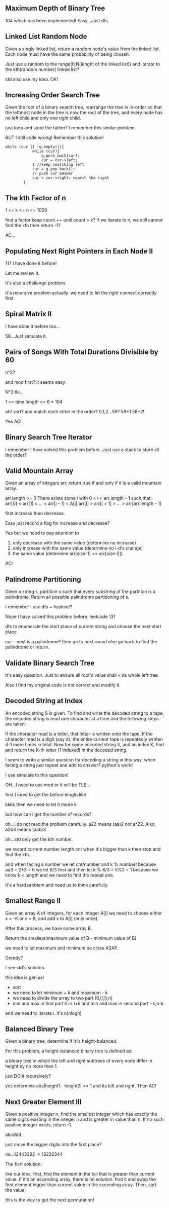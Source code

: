 ## Maximum Depth of Binary Tree

104 which has been implemented! Easy...Just dfs

## Linked List Random Node

Given a singly linked list, return a random node's value from the linked list. Each node must have the same probability of being chosen.

Just use a random to the range(0,N(lenght of the linked list)) and iterate to the kth(random number) linked list?

std also use my idea. OK!

## Increasing Order Search Tree

Given the root of a binary search tree, rearrange the tree in in-order so that the leftmost node in the tree is now the root of the tree, and every node has no left child and only one right child.

just loop and store the father? I remember this similar problem.

BUT I still code wrong! Remember this solution!

```
while (cur || !q.empty()){
            while (cur){
                q.push_back(cur);
                cur = cur->left;
            } //keep searching left
            cur = q.pop_back();
            // push cur answer
            cur = cur->right; search the right
        }
```

## The kth Factor of n

1 <= k <= n <= 1000

find a factor keep count ++ unitl count = k? if we iterate to n, we still cannot find the kth then return -1?

AC...

## Populating Next Right Pointers in Each Node II

117 I have done it before!

Let me review it.

It's also a challenge problem.

It'a recursive problem actually. we need to let the right connect correctly first.

## Spiral Matrix II

I have done it before too...

59...Just simulate it.

## Pairs of Songs With Total Durations Divisible by 60

n^2?

and mod first? it seems easy.

N^2 tle...

1 <= time.length <= 6 * 104

oh! sort? and match each other in the order? 0,1,2...59? 59+1 58+2!

Yes AC!

## Binary Search Tree Iterator

I remember I have solved this problem before. Just use a stack to store all the order?

## Valid Mountain Array

Given an array of integers arr, return true if and only if it is a valid mountain array.

arr.length >= 3
There exists some i with 0 < i < arr.length - 1 such that:
arr[0] < arr[1] < ... < arr[i - 1] < A[i]
arr[i] > arr[i + 1] > ... > arr[arr.length - 1]

first increase then decrease.

Easy just record a flag for increase and decrease?

Yes but we need to pay attention to

1. only decrease with the same value (determine no increase)
2. only increase with the same value (determine no i-d's change)
3. the same value (determine arr[size-1] == arr[size-2])

AC!

## Palindrome Partitioning

Given a string s, partition s such that every substring of the partition is a palindrome. Return all possible palindrome partitioning of s.

I remember I use dfs + hashset?

Nope I have solved this problem before. leetcode 131

dfs to enumerate the start place of current string and choose the next start place

cur - next is a palindrome? then go to next round else go back to find the palindrome or return.

## Validate Binary Search Tree

It's easy question. Just to ensure all root's value shall < its whole left tree.

Also I find my original code is not correct and modify it.

## Decoded String at Index

An encoded string S is given.  To find and write the decoded string to a tape, the encoded string is read one character at a time and the following steps are taken:

If the character read is a letter, that letter is written onto the tape.
If the character read is a digit (say d), the entire current tape is repeatedly written d-1 more times in total.
Now for some encoded string S, and an index K, find and return the K-th letter (1 indexed) in the decoded string.

I seem to write a similar question for decoding a string in this way. when facing a string just repeat and add to answer? python's work!

I use simulate to this question! 

OH...I need to use mod or it will be TLE...

first I need to get the before length like

kkkk then we need to let it mode k

but how can i get the number of records?

oh...i do not read the problem carefully. a22 means (aa)2 not a*22. Also, a2b3 means (aab)3

oh...std only get the kth number.

we record current number length cnt when it's bigger than k then stop and find the kth.

and when facing a number we let cnt/number and k % number! because aa3 = 2*3 = 6 we let 6/3 first and then let k % 6/3 =  5%2 = 1 because we know k < length and we need to find the repeat one.

It's a hard problem and need us to think carefully.

##  Smallest Range II

Given an array A of integers, for each integer A[i] we need to choose either x = -K or x = K, and add x to A[i] (only once).

After this process, we have some array B.

Return the smallest(maximum value of B - minimum value of B).

we need to let maximum and minimum be close ASAP.

Greedy? 

I see std's solution.

this idea is genius!

* sort 
* we need to let minimum + k and maximum - k
* we need to divide the array to two part [0,i];[i,n]
* min and max in first part 0+k i+k and min and max in second part i-k,n-k

and we need to iterate i. it's o(nlogn)

## Balanced Binary Tree

Given a binary tree, determine if it is height-balanced.

For this problem, a height-balanced binary tree is defined as:

a binary tree in which the left and right subtrees of every node differ in height by no more than 1.

just DO it recursively? 

yes determine abs|height1 - height2| <= 1 and its left and right. Then AC!

## Next Greater Element III

Given a positive integer n, find the smallest integer which has exactly the same digits existing in the integer n and is greater in value than n. If no such positive integer exists, return -1.

abcddd

just move the bigger digits into the first place?

no...12443322 -> 13222344

The fisrt solution: 

like our idea. first, find the element in the tail that is greater than current value. If it's an ascending array, there is no solution. find it and swap the first element bigger than current value in the ascending array. Then, sort the value;

this is the way to get the next permutation!